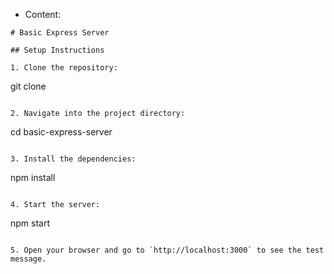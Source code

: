 - Content:
```
# Basic Express Server

## Setup Instructions

1. Clone the repository:
   ```
   git clone <repository-url>
   ```

2. Navigate into the project directory:
   ```
   cd basic-express-server
   ```

3. Install the dependencies:
   ```
   npm install
   ```

4. Start the server:
   ```
   npm start
   ```

5. Open your browser and go to `http://localhost:3000` to see the test message.
```